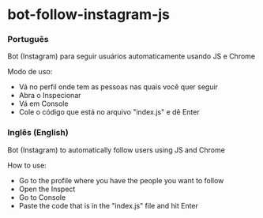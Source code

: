 # bot-follow-instagram-js
<h3>Português</h3>

Bot (Instagram) para seguir usuários automaticamente usando JS e Chrome

Modo de uso: 

- Vá no perfil onde tem as pessoas nas quais você quer seguir
- Abra o Inspecionar
- Vá em Console
- Cole o código que está no arquivo "index.js" e dê Enter

<h3>Inglês (English)</h3>

Bot (Instagram) to automatically follow users using JS and Chrome

How to use:

- Go to the profile where you have the people you want to follow
- Open the Inspect
- Go to Console
- Paste the code that is in the "index.js" file and hit Enter